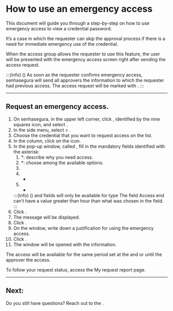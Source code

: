 # How to use an emergency access 

This document will guide you through a step-by-step on how to use emergency access to view a credential password.

It’s a case in which the requester can skip the approval process if there is a need for immediate emergency use of the credential.

When the access group allows the requester to use this feature, the user will be presented with the emergency access screen right after sending the access request.

:::(info) ()
As soon as the requester confirms emergency access, senhasegura will send all approvers the information to which the requester had previous access. The access request will be marked with .
:::

---
## Request an emergency access.

1. On senhasegura, in the upper left corner, click , identified by the nine squares icon, and select .
2. In the side menu, select  >  .
3. Choose the credential that you want to request access on the list.
4. In the  column, click on the  icon.
5. In the pop-up window, called , fill in the mandatory fields identified with the asterisk:
    1. *: describe why you need access.
    2. *: choose among the available options.
    3. 
    4. *
    5. *
    :::(info) ()
     and  fields will only be available for  type
    The field Access end can’t have a value greater than  hour than what was chosen in the  field.
    :::
6. Click .
7. The message  will be displayed.
8. Click .
9. On the  window, write down a justification for using the emergency access.
10. Click .
11. The  window will be opened with the information.

The access will be available for the same period set at the  and  or until the approver  the access.

To follow your request status, access the My request report page.

---
## Next:



Do you still have questions? Reach out to the .